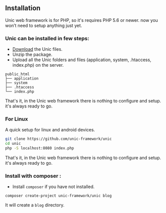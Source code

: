 ## Installation

  Unic web framework is for PHP, so it's requires PHP 5.6 or newer. now you won’t need to setup anything just yet.

### Unic can be installed in few steps:

  - [Download](https://github.com/unic-framework/unic/archive/main.zip) the Unic files.
  - Unzip the package.
  - Upload all the Unic folders and files (application, system, .htaccess, index.php) on the server.

```
public_html
├── application
├── system
├── .htaccess
└── index.php
```

  That's it, in the Unic web framework there is nothing to configure and setup. it's always ready to go.

### For Linux

  A quick setup for linux and android devices.

```sh
git clone https://github.com/unic-framework/unic
cd unic
php -S localhost:8080 index.php
```

  That's it, in the Unic web framework there is nothing to configure and setup. it's always ready to go.

### Install with composer :

  - Install `composer` if you have not installed.

```shell
composer create-project unic-framework/unic blog
```

  It will create a `blog` directory.
